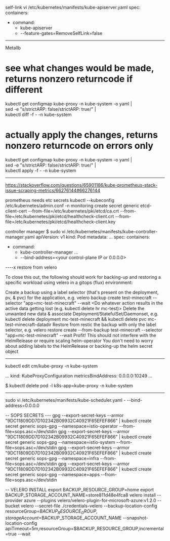 self-link
vi /etc/kubernetes/manifests/kube-apiserver.yaml
spec:
  containers:
  - command:
    - kube-apiserver
    - --feature-gates=RemoveSelfLink=false

---
Metallb

# see what changes would be made, returns nonzero returncode if different
kubectl get configmap kube-proxy -n kube-system -o yaml | \
sed -e "s/strictARP: false/strictARP: true/" | \
kubectl diff -f - -n kube-system

# actually apply the changes, returns nonzero returncode on errors only
kubectl get configmap kube-proxy -n kube-system -o yaml | \
sed -e "s/strictARP: false/strictARP: true/" | \
kubectl apply -f - -n kube-system


-----
https://stackoverflow.com/questions/65901186/kube-prometheus-stack-issue-scraping-metrics/66276144#66276144

prometheus needs etc secrets
kubectl --kubeconfig /etc/kubernetes/admin.conf -n monitoring create secret generic etcd-client-cert --from-file=/etc/kubernetes/pki/etcd/ca.crt --from-file=/etc/kubernetes/pki/etcd/healthcheck-client.crt --from-file=/etc/kubernetes/pki/etcd/healthcheck-client.key

controller manager 
$ sudo vi /etc/kubernetes/manifests/kube-controller-manager.yaml
apiVersion: v1
kind: Pod
metadata:
  ...
spec:
  containers:
  - command:
    - kube-controller-manager
    ...
    - --bind-address=<your control-plane IP or 0.0.0.0>

----x
restore from velero

To close this out, the following should work for backing-up and restoring a specific workload using velero in a gitops (flux) environment:

Create a backup using a label selector (that's present on the deployment, pv, & pvc) for the application, e.g. velero backup create test-minecraft --selector "app=mc-test-minecraft" --wait
<Do whatever action results in the active data getting lost (e.g. kubectl delete hr mc-test)>
Delete the unwanted new data & associate Deployment/StatefulSet/Daemonset, e.g. kubectl delete deployment mc-test-minecraft && kubectl delete pvc mc-test-minecraft-datadir
Restore from restic the backup with only the label selector, e.g. velero restore create --from-backup test-minecraft --selector "app=mc-test-minecraft" --wait
Profit!
This should not interfere with the HelmRelease or require scaling helm-operator
You don't need to worry about adding labels to the HelmRelease or backing-up the helm secret object

----

kubectl edit cm/kube-proxy -n kube-system

...
kind: KubeProxyConfiguration
metricsBindAddress: 0.0.0.0:10249
...

$ kubectl delete pod -l k8s-app=kube-proxy -n kube-system

----
sudo vi /etc/kubernetes/manifests/kube-scheduler.yaml
    - --bind-address=0.0.0.0

-- SOPS SECRETS ---
gpg --export-secret-keys --armor "9DC11809DD7D102342B09932C40921F65EFEF866" | kubectl create secret generic sops-gpg --namespace=istio-operator --from-file=sops.asc=/dev/stdin
gpg --export-secret-keys --armor "9DC11809DD7D102342B09932C40921F65EFEF866" | kubectl create secret generic sops-gpg --namespace=istio-system --from-file=sops.asc=/dev/stdin
gpg --export-secret-keys --armor "9DC11809DD7D102342B09932C40921F65EFEF866" | kubectl create secret generic sops-gpg --namespace=infra --from-file=sops.asc=/dev/stdin
gpg --export-secret-keys --armor "9DC11809DD7D102342B09932C40921F65EFEF866" | kubectl create secret generic sops-gpg --namespace=apps --from-file=sops.asc=/dev/stdin

-- VELERO INSTALL 
export BACKUP_RESOURCE_GROUP=home
export BACKUP_STORAGE_ACCOUNT_NAME=store811d48e4fca8
velero install --provider azure --plugins velero/velero-plugin-for-microsoft-azure:v1.2.0 --bucket velero --secret-file ./credentials-velero --backup-location-config resourceGroup=$BACKUP_RESOURCE_GROUP,storageAccount=$BACKUP_STORAGE_ACCOUNT_NAME --snapshot-location-config apiTimeout=5m,resourceGroup=$BACKUP_RESOURCE_GROUP,incremental=true --wait

